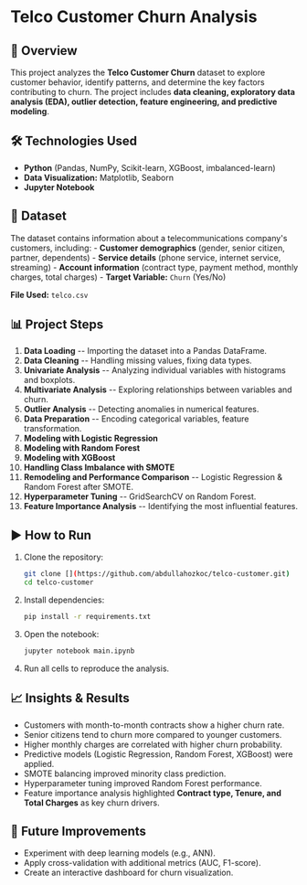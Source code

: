 # Telco Customer Churn Analysis

## 📌 Overview

This project analyzes the **Telco Customer Churn** dataset to explore
customer behavior, identify patterns, and determine the key factors
contributing to churn. The project includes **data cleaning, exploratory
data analysis (EDA), outlier detection, feature engineering, and
predictive modeling**.

## 🛠 Technologies Used

-   **Python** (Pandas, NumPy, Scikit-learn, XGBoost, imbalanced-learn)
-   **Data Visualization:** Matplotlib, Seaborn
-   **Jupyter Notebook**

## 📂 Dataset

The dataset contains information about a telecommunications company's
customers, including: - **Customer demographics** (gender, senior
citizen, partner, dependents) - **Service details** (phone service,
internet service, streaming) - **Account information** (contract type,
payment method, monthly charges, total charges) - **Target Variable:**
`Churn` (Yes/No)

**File Used:** `telco.csv`

## 📊 Project Steps

1.  **Data Loading** -- Importing the dataset into a Pandas DataFrame.
2.  **Data Cleaning** -- Handling missing values, fixing data types.
3.  **Univariate Analysis** -- Analyzing individual variables with
    histograms and boxplots.
4.  **Multivariate Analysis** -- Exploring relationships between
    variables and churn.
5.  **Outlier Analysis** -- Detecting anomalies in numerical features.
6.  **Data Preparation** -- Encoding categorical variables, feature
    transformation.
7.  **Modeling with Logistic Regression**
8.  **Modeling with Random Forest**
9.  **Modeling with XGBoost**
10. **Handling Class Imbalance with SMOTE**
11. **Remodeling and Performance Comparison** -- Logistic Regression &
    Random Forest after SMOTE.
12. **Hyperparameter Tuning** -- GridSearchCV on Random Forest.
13. **Feature Importance Analysis** -- Identifying the most influential
    features.

## ▶️ How to Run

1.  Clone the repository:

    ``` bash
    git clone [](https://github.com/abdullahozkoc/telco-customer.git)
    cd telco-customer
    ```

2.  Install dependencies:

    ``` bash
    pip install -r requirements.txt
    ```

3.  Open the notebook:

    ``` bash
    jupyter notebook main.ipynb
    ```

4.  Run all cells to reproduce the analysis.

## 📈 Insights & Results

-   Customers with month-to-month contracts show a higher churn rate.
-   Senior citizens tend to churn more compared to younger customers.
-   Higher monthly charges are correlated with higher churn probability.
-   Predictive models (Logistic Regression, Random Forest, XGBoost) were
    applied.
-   SMOTE balancing improved minority class prediction.
-   Hyperparameter tuning improved Random Forest performance.
-   Feature importance analysis highlighted **Contract type, Tenure, and
    Total Charges** as key churn drivers.

## 📌 Future Improvements

-   Experiment with deep learning models (e.g., ANN).
-   Apply cross-validation with additional metrics (AUC, F1-score).
-   Create an interactive dashboard for churn visualization.
